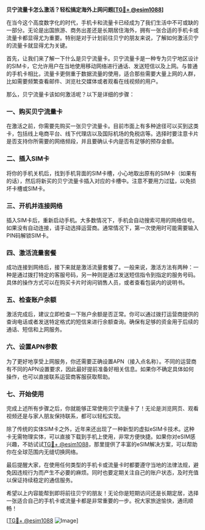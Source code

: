 **贝宁流量卡怎么激活？轻松搞定海外上网问题[[TG💪+ @esim1088](https://t.me/s/esim1088)]**

在当今这个高度数字化的时代，手机卡和流量卡已经成为了我们生活中不可或缺的一部分。无论是出国旅游、商务出差还是长期居住海外，拥有一张合适的手机卡或流量卡都显得尤为重要。特别是对于计划前往贝宁的朋友来说，了解如何激活贝宁的流量卡就显得尤为关键。

首先，让我们来了解一下什么是贝宁流量卡。贝宁流量卡是一种专为贝宁地区设计的SIM卡，它允许用户在当地使用移动网络进行通话、发送短信以及上网。与普通的手机卡相比，流量卡更侧重于数据流量的使用，适合那些需要大量上网的人群，比如需要频繁查看邮件、浏览社交媒体或者观看在线视频的用户。

那么，贝宁流量卡该如何激活呢？以下是详细的步骤：

### **一、购买贝宁流量卡**
在激活之前，你需要先购买一张贝宁流量卡。目前市面上有多种途径可以买到这类卡，包括线上电商平台、线下代理店以及国际机场的免税店等。选择时要注意卡片是否支持你所需要的网络频段，并且要确认卡内是否有足够的预存金额。

### **二、插入SIM卡**
将你的手机关机后，找到手机背面的SIM卡槽，小心地取出原有的SIM卡（如果有的话），然后将新买的贝宁流量卡插入对应的卡槽中。注意不要用力过猛，以免损坏卡槽或SIM卡。

### **三、开机并连接网络**
插入SIM卡后，重新启动手机。大多数情况下，手机会自动搜索可用的网络信号。如果没有自动连接，请手动选择运营商。通常情况下，第一次使用时可能需要输入PIN码解锁SIM卡。

### **四、激活流量套餐**
成功连接到网络后，接下来就是激活流量套餐了。一般来说，激活方法有两种：一种是通过拨打特定的客服号码，另一种则是通过发送短信指令到指定的服务号码。具体的操作方式可以在购买卡片时询问销售人员，或者查看包装内的说明书。

### **五、检查账户余额**
激活完成后，建议立即检查一下账户余额是否正常。你可以通过拨打运营商提供的查询电话或者发送特定格式的短信来进行余额查询。确保有足够的资金用于后续的通话、短信和上网服务。

### **六、设置APN参数**
为了更好地享受上网服务，你还需要正确设置APN（接入点名称）。不同的运营商有不同的APN设置要求，因此最好提前准备好相关信息。如果你不确定具体如何操作，也可以直接联系运营商客服获取帮助。

### **七、开始使用**
完成上述所有步骤之后，你就能够正常使用贝宁流量卡了！无论是浏览网页、观看视频还是与家人朋友保持联系，都可以轻松实现。

除了传统的实体SIM卡之外，近年来还出现了一种新型的虚拟eSIM卡技术。这种卡无需物理实体，可以直接下载到手机上使用，非常方便快捷。如果你对eSIM感兴趣，不妨试试[TG💪+ @esim1088](https://t.me/s/esim1088)，那里提供了丰富的eSIM解决方案，可以帮助你在全球范围内无缝切换网络。

最后提醒大家，在使用任何类型的手机卡或流量卡时都要遵守当地的法律法规，避免因违规行为而产生不必要的麻烦。同时也要定期关注自己的账户状态，及时充值以保证持续稳定的通信服务。

希望以上内容能帮到即将前往贝宁的朋友！无论你是短期访问还是长期定居，选择一张适合自己的手机卡或流量卡都是非常重要的一步。祝大家旅途愉快，通讯顺畅！

[[TG💪+ @esim1088](https://t.me/s/esim1088) ![Image](https://i.postimg.cc/4NQfJmqS/Snipaste-2025-05-13-00-14-12.png)]